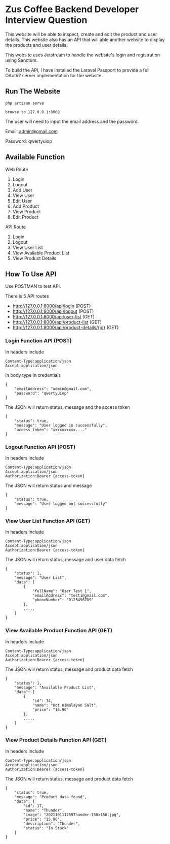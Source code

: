 # Zus Coffee Backend Developer Interview Question 

This website will be able to inspect, create and edit the product and user details. This website also has an API that will able another website to display the products and user details.

This website uses Jetstream to handle the website's login and registration using Sanctum.

To build the API, I have installed the Laravel Passport to provide a full OAuth2 server implementation for the website.

## Run The Website


```
php artisan serve

browse to 127.0.0.1:8000
```

The user will need to input the email address and the password. 

Email: admin@gmail.com

Password: qwertyuiop

## Available Function

Web Route
1. Login
2. Logout
3. Add User
4. View User
5. Edit User
6. Add Product
7. View Product
8. Edit Product

API Route
1.  Login
2. Logout
3. View User List
4. View Available Product List
5. View Product Details

## How To Use API
Use POSTMAN to test API.

There is 5 API routes
- http://127.0.0.1:8000/api/login (POST)
- http://127.0.0.1:8000/api/logout (POST)
- http://127.0.0.1:8000/api/user-list (GET)
- http://127.0.0.1:8000/api/product-list (GET)
- http://127.0.0.1:8000/api/product-details/{id} (GET)

### Login Function API (POST)

In headers include
```
Content-Type:application/json
Accept:application/json
```

In body type in credentials
```
{
	"emailAddress": "admin@gmail.com",
	"password": "qwertyuiop"
}
```

The JSON will return status, message and the access token
```
{
    "status": true,
    "message": "User logged in successfully",
    "access_token": "xxxxxxxxxx...."
}
```

### Logout Function API (POST)

In headers include
```
Content-Type:application/json
Accept:application/json
Authorization:Bearer {access-token}
```

The JSON will return status and message 
```
{
    "status": true,
    "message": "User logged out successfully"
}
```

### View User List Function API (GET)

In headers include
```
Content-Type:application/json
Accept:application/json
Authorization:Bearer {access-token}
```

The JSON will return status, message and user data fetch
```
{
    "status": 1,
    "message": "User List",
    "data": [
        {
            "fullName": "User Test 1",
            "emailAddress": "test1@gmail.com",
            "phoneNumber": "0123456789"
        },
        .....
    ]
}
```

### View Available Product Function API (GET)

In headers include
```
Content-Type:application/json
Accept:application/json
Authorization:Bearer {access-token}
```

The JSON will return status, message and product data fetch
```
{
    "status": 1,
    "message": "Available Product List",
    "data": [
        {
            "id": 14,
            "name": "Hot Himalayan Salt",
            "price": "15.90"
        },
        .....
    ]
}
```

### View Product Details Function API (GET)

In headers include
```
Content-Type:application/json
Accept:application/json
Authorization:Bearer {access-token}
```

The JSON will return status, message and product data fetch
```
{
    "status": true,
    "message": "Product data found",
    "data": {
        "id": 17,
        "name": "Thunder",
        "image": "202110111259Thunder-150x150.jpg",
        "price": "15.90",
        "description": "Thunder",
        "status": "In Stock"
    }
}
```




